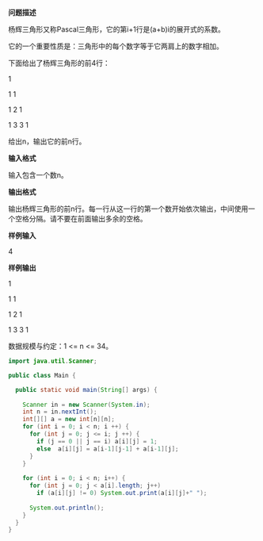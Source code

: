 **问题描述**

杨辉三角形又称Pascal三角形，它的第i+1行是(a+b)i的展开式的系数。

它的一个重要性质是：三角形中的每个数字等于它两肩上的数字相加。

下面给出了杨辉三角形的前4行：


   1


  1 1


 1 2 1


1 3 3 1


给出n，输出它的前n行。

**输入格式**

输入包含一个数n。

**输出格式**

输出杨辉三角形的前n行。每一行从这一行的第一个数开始依次输出，中间使用一个空格分隔。请不要在前面输出多余的空格。

**样例输入**

4

**样例输出**

1

1 1

1 2 1

1 3 3 1

数据规模与约定：1 <= n <= 34。



```java
import java.util.Scanner;

public class Main {

  public static void main(String[] args) {
    
    Scanner in = new Scanner(System.in);
    int n = in.nextInt();
    int[][] a = new int[n][n];
    for (int i = 0; i < n; i ++) {
      for (int j = 0; j <= i; j ++) {
        if (j == 0 || j == i) a[i][j] = 1;
        else  a[i][j] = a[i-1][j-1] + a[i-1][j];
      }
    }
    
    for (int i = 0; i < n; i++) {
      for (int j = 0; j < a[i].length; j++)
        if (a[i][j] != 0) System.out.print(a[i][j]+" ");
      
      System.out.println();
    }
  }
}
```